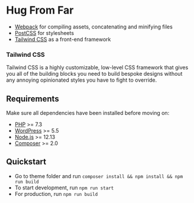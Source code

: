 # Hug From Far

- [Webpack](https://webpack.github.io/) for compiling assets, concatenating and minifying files
- [PostCSS](https://postcss.org/) for stylesheets
- [Tailwind CSS](https://tailwindcss.com/) as a front-end framework

### Tailwind CSS

Tailwind CSS is a highly customizable, low-level CSS framework that gives you all of the building blocks you need to build bespoke designs without any annoying opinionated styles you have to fight to override.

## Requirements

Make sure all dependencies have been installed before moving on:

- [PHP](https://secure.php.net/manual/en/install.php) >= 7.3
- [WordPress](https://wordpress.org/) >= 5.5
- [Node.js](http://nodejs.org/) >= 12.13
- [Composer](https://getcomposer.org/doc/00-intro.md#installation-linux-unix-osx) >= 2.0

## Quickstart

- Go to theme folder and run `composer install && npm install && npm run build`
- To start development, run `npm run start`
- For production, run `npm run build`

